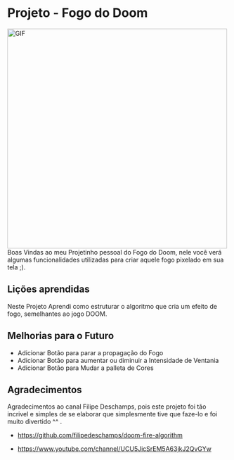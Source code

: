 
# Projeto - Fogo do Doom
<img src="https://cdn.discordapp.com/attachments/868183044148834317/912527737233743913/chrome-capture_1.gif" alt="GIF" height="500px"/>
Boas Vindas ao meu Projetinho pessoal do Fogo do Doom, nele você verá algumas funcionalidades utilizadas para criar aquele fogo pixelado em sua tela ;).


## Lições aprendidas

Neste Projeto Aprendi como estruturar o algoritmo que cria um efeito de fogo, semelhantes ao jogo DOOM.

## Melhorias para o Futuro

* Adicionar Botão para parar a propagação do Fogo
* Adicionar Botão para aumentar ou diminuir a Intensidade de Ventania 
* Adicionar Botão para Mudar a palleta de Cores
## Agradecimentos

Agradecimentos ao canal Filipe Deschamps, pois este projeto foi tão incrivel e simples de se elaborar que simplesmente tive que faze-lo e foi muito divertido ^^ .

* https://github.com/filipedeschamps/doom-fire-algorithm

* https://www.youtube.com/channel/UCU5JicSrEM5A63jkJ2QvGYw

